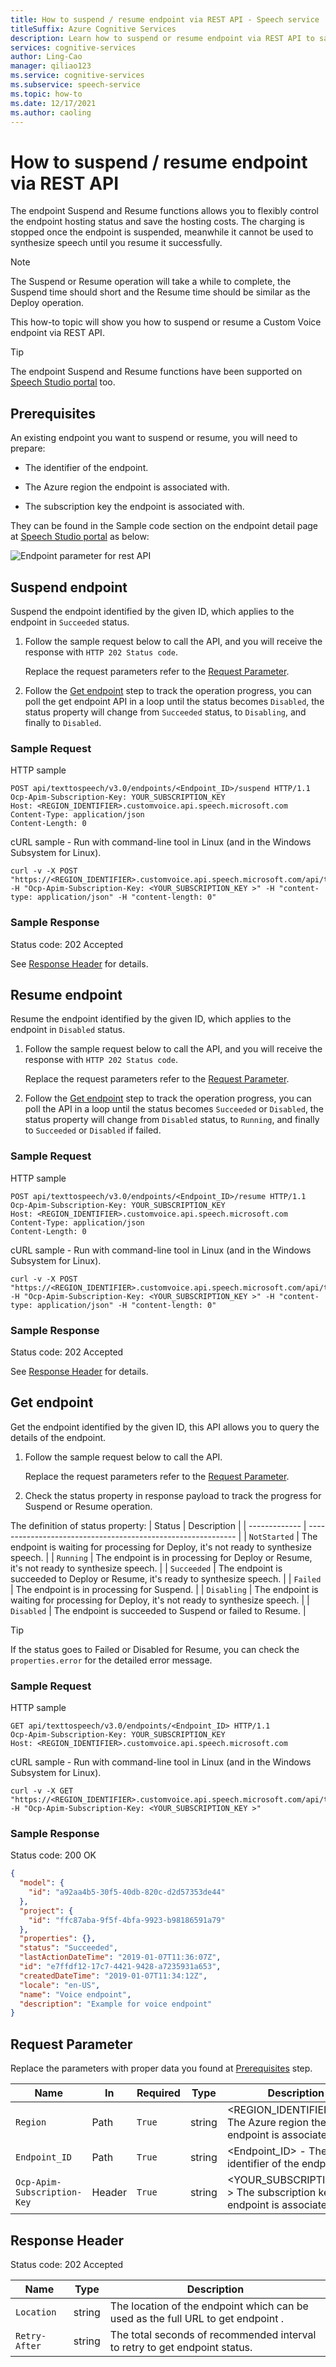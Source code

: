 ```yaml
---
title: How to suspend / resume endpoint via REST API - Speech service
titleSuffix: Azure Cognitive Services
description: Learn how to suspend or resume endpoint via REST API to saving hosting cost.
services: cognitive-services
author: Ling-Cao
manager: qiliao123
ms.service: cognitive-services
ms.subservice: speech-service
ms.topic: how-to
ms.date: 12/17/2021
ms.author: caoling
---
```


# How to suspend / resume endpoint via REST API

The endpoint Suspend and Resume functions allows you to flexibly control the endpoint hosting status and save the hosting costs. The charging is stopped once the endpoint is suspended, meanwhile it cannot be used to synthesize speech until you resume it successfully.

> [!NOTE]
> The Suspend or Resume operation will take a while to complete, the Suspend time should short and the Resume time should be similar as the Deploy operation.

This how-to topic will show you how to suspend or resume a Custom Voice endpoint via REST API.

> [!Tip]
> The endpoint Suspend and Resume functions have been supported on [Speech Studio portal](https://aka.ms/custom-voice-portal) too.

## Prerequisites

An existing endpoint you want to suspend or resume, you will need to prepare:

- The identifier of the endpoint.

- The Azure region the endpoint is associated with.

- The subscription key the endpoint is associated with.

They can be found in the Sample code section on the endpoint detail page at [Speech Studio portal](https://aka.ms/custom-voice-portal) as below:

![Endpoint parameter for rest API](media/custom-voice/endpoint-parameter-for-rest-api.png)

## Suspend endpoint

Suspend the endpoint identified by the given ID, which applies to the endpoint in `Succeeded` status.

1. Follow the sample request below to call the API, and you will receive the response with `HTTP 202 Status code`.

   Replace the request parameters refer to the [Request Parameter](#request-parameter).

2. Follow the [Get endpoint](#get-endpoint) step to track the operation progress, you can poll the get endpoint API in a loop until the status becomes `Disabled`, the status property will change from `Succeeded` status, to `Disabling`, and finally to `Disabled`.

### Sample Request

HTTP sample

```HTTP
POST api/texttospeech/v3.0/endpoints/<Endpoint_ID>/suspend HTTP/1.1
Ocp-Apim-Subscription-Key: YOUR_SUBSCRIPTION_KEY
Host: <REGION_IDENTIFIER>.customvoice.api.speech.microsoft.com
Content-Type: application/json
Content-Length: 0
```

cURL sample - Run with command-line tool in Linux (and in the Windows Subsystem for Linux).

```Console
curl -v -X POST "https://<REGION_IDENTIFIER>.customvoice.api.speech.microsoft.com/api/texttospeech/v3.0/endpoints/<Endpoint_ID>/suspend" -H "Ocp-Apim-Subscription-Key: <YOUR_SUBSCRIPTION_KEY >" -H "content-type: application/json" -H "content-length: 0"
```

### Sample Response

Status code: 202 Accepted

See [Response Header](response-header) for details.

## Resume endpoint

Resume the endpoint identified by the given ID, which applies to the endpoint in `Disabled` status.

1. Follow the sample request below to call the API, and you will receive the response with `HTTP 202 Status code`.

   Replace the request parameters refer to the [Request Parameter](#request-parameter).

2. Follow the [Get endpoint](#get-endpoint) step to track the operation progress, you can poll the API in a loop until the status becomes `Succeeded` or `Disabled`, the status property will change from `Disabled` status, to `Running`, and finally to `Succeeded` or `Disabled` if failed.

### Sample Request

HTTP sample

```HTTP
POST api/texttospeech/v3.0/endpoints/<Endpoint_ID>/resume HTTP/1.1
Ocp-Apim-Subscription-Key: YOUR_SUBSCRIPTION_KEY
Host: <REGION_IDENTIFIER>.customvoice.api.speech.microsoft.com
Content-Type: application/json
Content-Length: 0
```

cURL sample - Run with command-line tool in Linux (and in the Windows Subsystem for Linux).

```Console
curl -v -X POST "https://<REGION_IDENTIFIER>.customvoice.api.speech.microsoft.com/api/texttospeech/v3.0/endpoints/<Endpoint_ID>/resume" -H "Ocp-Apim-Subscription-Key: <YOUR_SUBSCRIPTION_KEY >" -H "content-type: application/json" -H "content-length: 0"
```

### Sample Response

Status code: 202 Accepted

See [Response Header](response-header) for details.

## Get endpoint

Get the endpoint identified by the given ID, this API allows you to query the details of the endpoint.

1. Follow the sample request below to call the API.

   Replace the request parameters refer to the [Request Parameter](#request-parameter).

2. Check the status property in response payload to track the progress for Suspend or Resume operation.

The definition of status property:
| Status | Description |
| ------------- | ------------------------------------------------------------ |
| `NotStarted` | The endpoint is waiting for processing for Deploy, it's not ready to synthesize speech. |
| `Running` | The endpoint is in processing for Deploy or Resume, it's not ready to synthesize speech. |
| `Succeeded` | The endpoint is succeeded to Deploy or Resume, it's ready to synthesize speech. |
| `Failed` | The endpoint is in processing for Suspend. |
| `Disabling` | The endpoint is waiting for processing for Deploy, it's not ready to synthesize speech. |
| `Disabled` | The endpoint is succeeded to Suspend or failed to Resume. |

> [!Tip]
> If the status goes to Failed or Disabled for Resume, you can check the `properties.error` for the detailed error message.

### Sample Request

HTTP sample

```HTTP
GET api/texttospeech/v3.0/endpoints/<Endpoint_ID> HTTP/1.1
Ocp-Apim-Subscription-Key: YOUR_SUBSCRIPTION_KEY
Host: <REGION_IDENTIFIER>.customvoice.api.speech.microsoft.com
```

cURL sample - Run with command-line tool in Linux (and in the Windows Subsystem for Linux).

```Console
curl -v -X GET "https://<REGION_IDENTIFIER>.customvoice.api.speech.microsoft.com/api/texttospeech/v3.0/endpoints/<Endpoint_ID>" -H "Ocp-Apim-Subscription-Key: <YOUR_SUBSCRIPTION_KEY >"
```

### Sample Response

Status code: 200 OK

```json
{
  "model": {
    "id": "a92aa4b5-30f5-40db-820c-d2d57353de44"
  },
  "project": {
    "id": "ffc87aba-9f5f-4bfa-9923-b98186591a79"
  },
  "properties": {},
  "status": "Succeeded",
  "lastActionDateTime": "2019-01-07T11:36:07Z",
  "id": "e7ffdf12-17c7-4421-9428-a7235931a653",
  "createdDateTime": "2019-01-07T11:34:12Z",
  "locale": "en-US",
  "name": "Voice endpoint",
  "description": "Example for voice endpoint"
}
```

## Request Parameter

Replace the parameters with proper data you found at [Prerequisites](#prerequisites) step.

| Name                        | In     | Required | Type   | Description                                                                    |
| --------------------------- | ------ | -------- | ------ | ------------------------------------------------------------------------------ |
| `Region`                    | Path   | `True`   | string | <REGION_IDENTIFIER> - The Azure region the endpoint is associated with.        |
| `Endpoint_ID`               | Path   | `True`   | string | <Endpoint_ID> - The identifier of the endpoint.                                |
| `Ocp-Apim-Subscription-Key` | Header | `True`   | string | <YOUR_SUBSCRIPTION_KEY > The subscription key the endpoint is associated with. |

## Response Header

Status code: 202 Accepted

| Name          | Type   | Description                                                                      |
| ------------- | ------ | -------------------------------------------------------------------------------- |
| `Location`    | string | The location of the endpoint which can be used as the full URL to get endpoint . |
| `Retry-After` | string | The total seconds of recommended interval to retry to get endpoint status.       |
